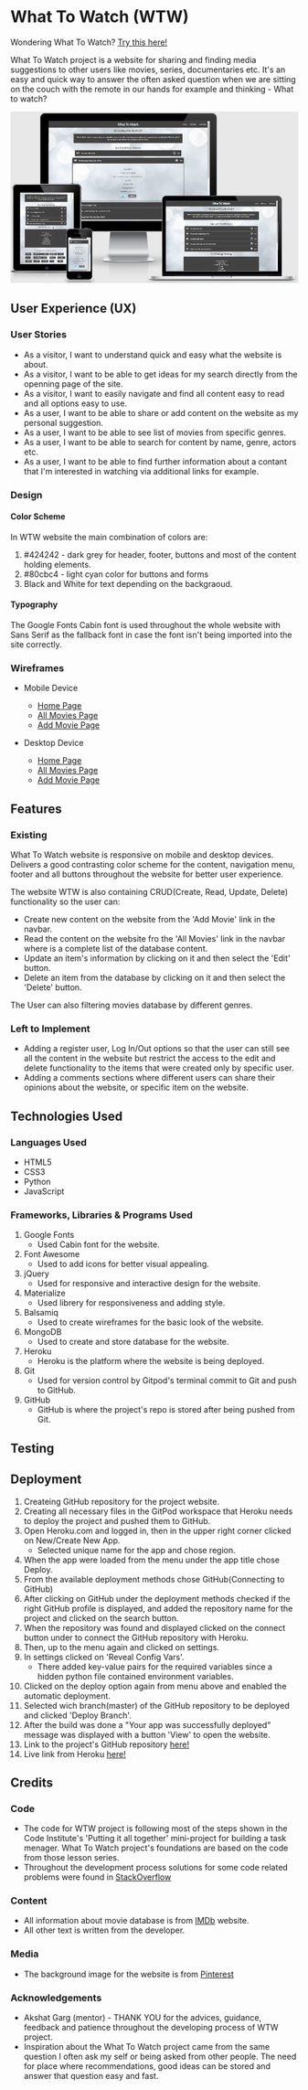 # What To Watch (WTW)

Wondering What To Watch? [Try this here!](https://what-to-watch-project.herokuapp.com/)

What To Watch project is a website for sharing and finding media suggestions to other 
users like movies, series, documentaries etc.
It's an easy and quick way to answer the often asked question when we are sitting on the 
couch with the remote in our hands for example and thinking  - What to watch? 

![responsive design image](static/images/responsive/responsive_ms3.PNG)

## User Experience (UX)

### User Stories

* As a visitor, I want to understand quick and easy what the website is about.
* As a visitor, I want to be able to get ideas for my search directly from the openning page of the site. 
* As a visitor, I want to easily navigate and find all content easy to read and all options easy to use.
* As a user, I want to be able to share or add content on the website as my personal suggestion.
* As a user, I want to be able to see list of movies from specific genres. 
* As a user, I want to be able to search for content by name, genre, actors etc. 
* As a user, I want to be able to find further information about a contant that I'm interested in watching
 via additional links for example. 

### Design

#### Color Scheme

In WTW website the main combination of colors are:

1. #424242 - dark grey for header, footer, buttons and most of the content holding elements. 
2. #80cbc4 - light cyan color for buttons and forms 
3. Black and White for text depending on the backgraoud.   

#### Typography

The Google Fonts Cabin font is used throughout the whole website with Sans Serif as the fallback font in case the font
isn't being imported into the site correctly.

### Wireframes

* Mobile Device
   * [Home Page](https://raw.githubusercontent.com/dimitar-4/ms3-what-to-watch/master/static/images/wireframes/home%20mobile.png)
   * [All Movies Page](https://raw.githubusercontent.com/dimitar-4/ms3-what-to-watch/master/static/images/wireframes/movies%20mobile.png)
   * [Add Movie Page](https://raw.githubusercontent.com/dimitar-4/ms3-what-to-watch/master/static/images/wireframes/add%20mobile.png)

* Desktop Device
   * [Home Page](https://raw.githubusercontent.com/dimitar-4/ms3-what-to-watch/master/static/images/wireframes/home%20pc.png)
   * [All Movies Page](https://raw.githubusercontent.com/dimitar-4/ms3-what-to-watch/master/static/images/wireframes/movies%20pc.png)
   * [Add Movie Page](https://raw.githubusercontent.com/dimitar-4/ms3-what-to-watch/master/static/images/wireframes/add%20pc%20.png)

## Features

### Existing

What To Watch website is responsive on mobile and desktop devices. Delivers a good contrasting color scheme for 
the content, navigation menu, footer and all buttons throughout the website for better user experience.

The website WTW is also containing CRUD(Create, Read, Update, Delete) functionality so the user can:
   * Create new content on the website from the 'Add Movie' link in the navbar.
   * Read the content on the website fro the 'All Movies' link in the navbar where is a complete list of the database content.
   * Update an item's information by clicking on it and then select the 'Edit' button.
   * Delete an item from the database by clicking on it and then select the 'Delete' button.

The User can also filtering movies database by different genres.

### Left to Implement 

   * Adding a register user, Log In/Out options so that the user can still see all the content in the website but restrict the access 
to the edit and delete functionality to the items that were created only by specific user.
   * Adding a comments sections where different users can share their opinions about the website, or specific item on the website. 


## Technologies Used

### Languages Used 

* HTML5
* CSS3 
* Python
* JavaScript

### Frameworks, Libraries & Programs Used

1. Google Fonts
   * Used Cabin font for the website. 
2. Font Awesome
   * Used to add icons for better visual appealing. 
3. jQuery
   * Used for responsive and interactive design for the website.
4. Materialize
   * Used librery for responsiveness and adding style. 
5. Balsamiq
   * Used to create wireframes for the basic look of the website.
6. MongoDB
   * Used to create and store database for the website.
7. Heroku
   * Heroku is the platform where the website is being deployed.
8. Git
   * Used for version control by Gitpod's terminal commit to Git and push to GitHub.
9. GitHub
   * GitHub is where the project's repo is stored after being pushed from Git.

## Testing

## Deployment

1. Createing GitHub repository for the project website.
2. Creating all necessary files in the GitPod workspace that Heroku needs to deploy the project 
and pushed them to GitHub.
3. Open Heroku.com and logged in, then in the upper right corner clicked on New/Create New App.
   * Selected unique name for the app and chose region.
4. When the app were loaded from the menu under the app title chose Deploy.
5. From the available deployment methods chose GitHub(Connecting to GitHub)
6. After clicking on GitHub under the deployment methods checked if the right GitHub profile is displayed, 
and added the repository name for the project and clicked on the search button.
7. When the repository was found and displayed clicked on the connect button under to connect the GitHub repository 
with Heroku.
8. Then, up to the menu again and clicked on settings.
9. In settings clicked on 'Reveal Config Vars'.
   * There added key-value pairs for the required variables since a hidden python file contained environment variables.
10. Clicked on the deploy option again from menu above and enabled the automatic deployment.  
11. Selected wich branch(master) of the GitHub repository to be deployed and clicked 'Deploy Branch'.
12. After the build was done a "Your app was successfully deployed" message was displayed with a 
button 'View' to open the website.
13. Link to the project's GitHub repository [here!](https://github.com/dimitar-4/ms3-what-to-watch)
14. Live link from Heroku [here!](https://what-to-watch-project.herokuapp.com/) 

## Credits

### Code 
   * The code for WTW project is following most of the steps shown in the Code Institute's 'Putting it all together' 
   mini-project for building a task menager. What To Watch project's foundations are based on the code from 
   those lesson series.
   * Throughout the development process solutions for some code related problems were found in [StackOverflow](https://stackoverflow.com/) 

### Content
   * All information about movie database is from [IMDb](https://www.imdb.com/) website.
   * All other text is written from the developer.

### Media

   * The background image for the website is from [Pinterest](https://in.pinterest.com/)

### Acknowledgements
   * Akshat Garg (mentor) - THANK YOU for the advices, guidance, feedback and patience throughout the developing process of WTW project.
   * Inspiration about the What To Watch project came from the same question I often ask my self or being asked from other people. The need 
   for place where recommendations, good ideas can be stored and answer that question easy and fast.